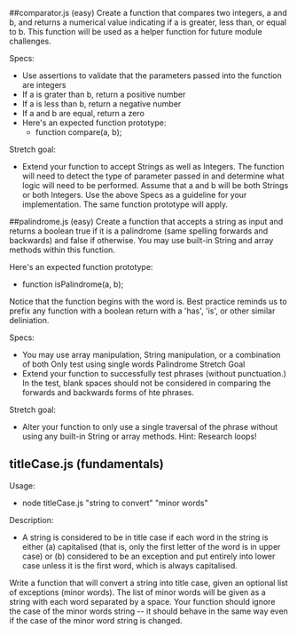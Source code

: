 ##comparator.js (easy)
Create a function that compares two integers, a and b, and returns a numerical value indicating if a is greater, less than, or equal to b. This function will be used as a helper function for future module challenges.

Specs:

- Use assertions to validate that the parameters passed into the function are integers
- If a is grater than b, return a positive number
- If a is less than b, return a negative number
- If a and b are equal, return a zero
- Here's an expected function prototype:
	- function compare(a, b);

Stretch goal:

- Extend your function to accept Strings as well as Integers. The function will need to detect the type of parameter passed in and determine what logic will need to be performed. Assume that a and b will be both Strings or both Integers. Use the above Specs as a guideline for your implementation. The same function prototype will apply.


##palindrome.js (easy)
Create a function that accepts a string as input and returns a boolean true if it is a palindrome (same spelling forwards and backwards) and false if otherwise. You may use built-in String and array methods within this function.

Here's an expected function prototype:

- function isPalindrome(a, b);

Notice that the function begins with the word is. Best practice reminds us to prefix any function with a boolean return with a 'has', 'is', or other similar deliniation.

Specs:

- You may use array manipulation, String manipulation, or a combination of both
Only test using single words
Palindrome Stretch Goal
- Extend your function to successfully test phrases (without punctuation.) In the test, blank spaces should not be considered in comparing the forwards and backwards forms of hte phrases.

Stretch goal: 

- Alter your function to only use a single traversal of the phrase without using any built-in String or array methods. Hint: Research loops!

## titleCase.js (fundamentals)
Usage: 

- node titleCase.js "string to convert" "minor words"

Description:

- A string is considered to be in title case if each word in the string is either (a) capitalised (that is, only the first letter of the word is in upper case) or (b) considered to be an exception and put entirely into lower case unless it is the first word, which is always capitalised.

Write a function that will convert a string into title case, given an optional list of exceptions (minor words). The list of minor words will be given as a string with each word separated by a space. Your function should ignore the case of the minor words string -- it should behave in the same way even if the case of the minor word string is changed.

